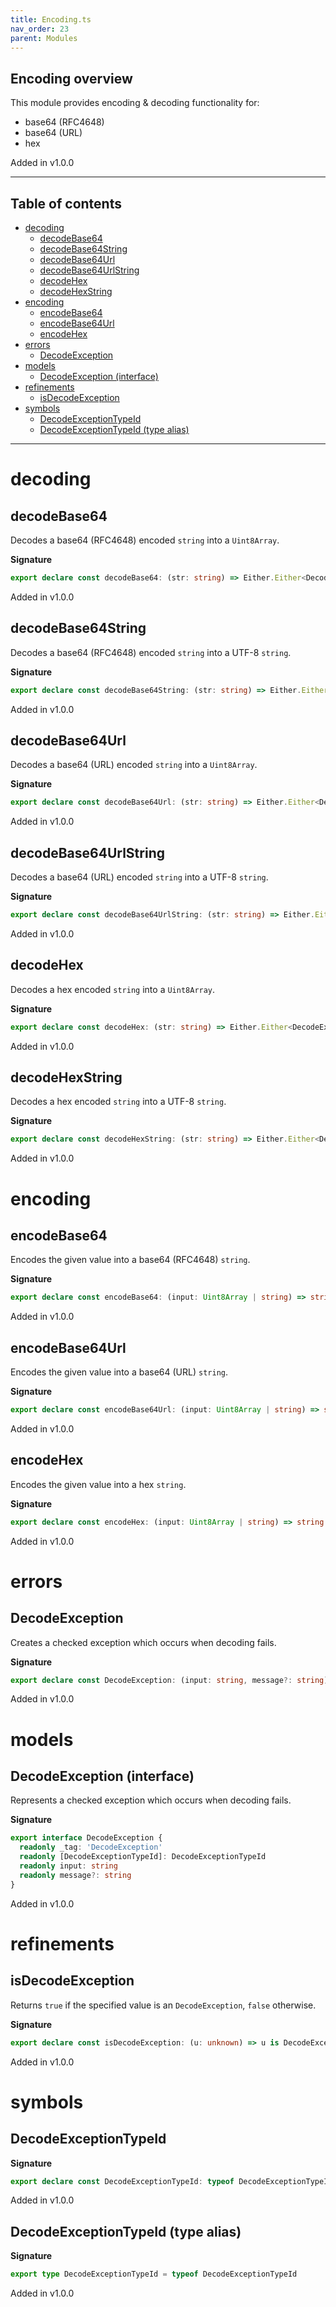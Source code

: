 ```yaml
---
title: Encoding.ts
nav_order: 23
parent: Modules
---
```


## Encoding overview

This module provides encoding & decoding functionality for:

- base64 (RFC4648)
- base64 (URL)
- hex

Added in v1.0.0

---

<h2 class="text-delta">Table of contents</h2>

- [decoding](#decoding)
  - [decodeBase64](#decodebase64)
  - [decodeBase64String](#decodebase64string)
  - [decodeBase64Url](#decodebase64url)
  - [decodeBase64UrlString](#decodebase64urlstring)
  - [decodeHex](#decodehex)
  - [decodeHexString](#decodehexstring)
- [encoding](#encoding)
  - [encodeBase64](#encodebase64)
  - [encodeBase64Url](#encodebase64url)
  - [encodeHex](#encodehex)
- [errors](#errors)
  - [DecodeException](#decodeexception)
- [models](#models)
  - [DecodeException (interface)](#decodeexception-interface)
- [refinements](#refinements)
  - [isDecodeException](#isdecodeexception)
- [symbols](#symbols)
  - [DecodeExceptionTypeId](#decodeexceptiontypeid)
  - [DecodeExceptionTypeId (type alias)](#decodeexceptiontypeid-type-alias)

---

# decoding

## decodeBase64

Decodes a base64 (RFC4648) encoded `string` into a `Uint8Array`.

**Signature**

```ts
export declare const decodeBase64: (str: string) => Either.Either<DecodeException, Uint8Array>
```

Added in v1.0.0

## decodeBase64String

Decodes a base64 (RFC4648) encoded `string` into a UTF-8 `string`.

**Signature**

```ts
export declare const decodeBase64String: (str: string) => Either.Either<DecodeException, string>
```

Added in v1.0.0

## decodeBase64Url

Decodes a base64 (URL) encoded `string` into a `Uint8Array`.

**Signature**

```ts
export declare const decodeBase64Url: (str: string) => Either.Either<DecodeException, Uint8Array>
```

Added in v1.0.0

## decodeBase64UrlString

Decodes a base64 (URL) encoded `string` into a UTF-8 `string`.

**Signature**

```ts
export declare const decodeBase64UrlString: (str: string) => Either.Either<DecodeException, string>
```

Added in v1.0.0

## decodeHex

Decodes a hex encoded `string` into a `Uint8Array`.

**Signature**

```ts
export declare const decodeHex: (str: string) => Either.Either<DecodeException, Uint8Array>
```

Added in v1.0.0

## decodeHexString

Decodes a hex encoded `string` into a UTF-8 `string`.

**Signature**

```ts
export declare const decodeHexString: (str: string) => Either.Either<DecodeException, string>
```

Added in v1.0.0

# encoding

## encodeBase64

Encodes the given value into a base64 (RFC4648) `string`.

**Signature**

```ts
export declare const encodeBase64: (input: Uint8Array | string) => string
```

Added in v1.0.0

## encodeBase64Url

Encodes the given value into a base64 (URL) `string`.

**Signature**

```ts
export declare const encodeBase64Url: (input: Uint8Array | string) => string
```

Added in v1.0.0

## encodeHex

Encodes the given value into a hex `string`.

**Signature**

```ts
export declare const encodeHex: (input: Uint8Array | string) => string
```

Added in v1.0.0

# errors

## DecodeException

Creates a checked exception which occurs when decoding fails.

**Signature**

```ts
export declare const DecodeException: (input: string, message?: string) => DecodeException
```

Added in v1.0.0

# models

## DecodeException (interface)

Represents a checked exception which occurs when decoding fails.

**Signature**

```ts
export interface DecodeException {
  readonly _tag: 'DecodeException'
  readonly [DecodeExceptionTypeId]: DecodeExceptionTypeId
  readonly input: string
  readonly message?: string
}
```

Added in v1.0.0

# refinements

## isDecodeException

Returns `true` if the specified value is an `DecodeException`, `false` otherwise.

**Signature**

```ts
export declare const isDecodeException: (u: unknown) => u is DecodeException
```

Added in v1.0.0

# symbols

## DecodeExceptionTypeId

**Signature**

```ts
export declare const DecodeExceptionTypeId: typeof DecodeExceptionTypeId
```

Added in v1.0.0

## DecodeExceptionTypeId (type alias)

**Signature**

```ts
export type DecodeExceptionTypeId = typeof DecodeExceptionTypeId
```

Added in v1.0.0
